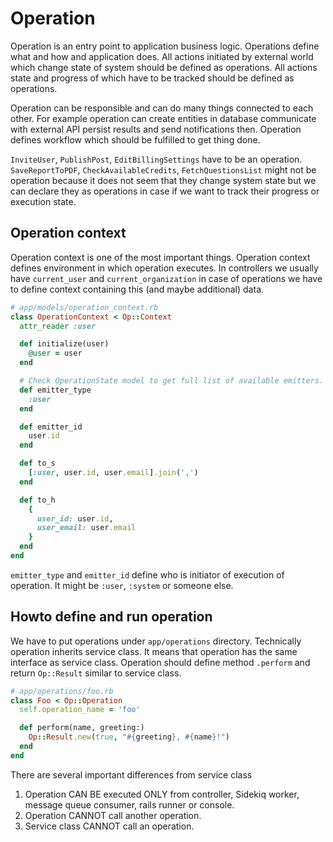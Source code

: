 # Operation

Operation is an entry point to application business logic. Operations define what and how and application does. 
All actions initiated by external world which change state of system should be defined as operations. All actions
state and progress of which have to be tracked should be defined as operations. 

Operation can be responsible and can do many things connected to each other. For example operation can create 
entities in database communicate with external API persist results and send notifications then. Operation defines 
workflow which should be fulfilled to get thing done.

`InviteUser`, `PublishPost`, `EditBillingSettings` have to be an operation. `SaveReportToPDF`, `CheckAvailableCredits`, 
`FetchQuestionsList` might not be operation because it does not seem that they change system state but we can declare they 
as operations in case if we want to track their progress or execution state.

## Operation context

Operation context is one of the most important things. Operation context defines environment in which operation executes.
In controllers we usually have `current_user` and `current_organization` in case of operations we have to define
context containing this (and maybe additional) data.

```ruby
# app/models/operation_context.rb
class OperationContext < Op::Context
  attr_reader :user

  def initialize(user)
    @user = user
  end

  # Check OperationState model to get full list of available emitters.
  def emitter_type
    :user
  end

  def emitter_id
    user.id
  end

  def to_s
    [:user, user.id, user.email].join(',')
  end

  def to_h
    {
      user_id: user.id,
      user_email: user.email
    }
  end
end
```

`emitter_type` and `emitter_id` define who is initiator of execution of operation. It might be `:user`, `:system` or someone else.

## Howto define and run operation

We have to put operations under `app/operations` directory. Technically operation inherits service class. It means that operation has the same interface as service class. Operation should define method `.perform` and return `Op::Result` similar to service class. 

```ruby
# app/operations/foo.rb
class Foo < Op::Operation
  self.operation_name = 'foo'

  def perform(name, greeting:)
    Op::Result.new(true, "#{greeting}, #{name}!")
  end
end
```

There are several important differences from service class

1. Operation CAN BE executed ONLY from controller, Sidekiq worker, message queue consumer, rails runner or console. 
2. Operation CANNOT call another operation.
2. Service class CANNOT call an operation.
